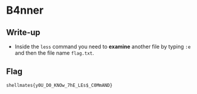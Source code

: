 # B4nner

## Write-up

- Inside the `less` command you need to **examine** another file by typing `:e` and then the file name `flag.txt`.

## Flag

`shellmates{y0U_D0_KNOw_7hE_LEs$_C0MmAND}`
